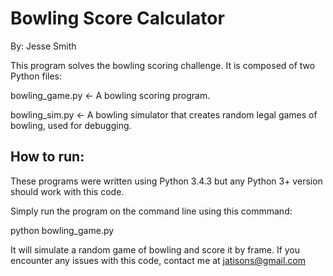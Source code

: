 # Bowling Score Calculator

By: Jesse Smith

This program solves the bowling scoring challenge. It is composed of two Python files:

bowling_game.py <- A bowling scoring program.

bowling_sim.py <- A bowling simulator that creates random legal games of bowling, used for debugging.

## How to run:

These programs were written using Python 3.4.3 but any Python 3+ version should work with this code.

Simply run the program on the command line using this commmand:

python bowling_game.py

It will simulate a random game of bowling and score it by frame. 
If you encounter any issues with this code, contact me at jatisons@gmail.com
